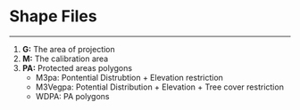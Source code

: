 # Shape Files
***

1. **G:** The area of projection
1. **M:** The calibration area
1. **PA:** Protected areas polygons
   - M3pa: Pontential Distrubtion + Elevation restriction
   - M3Vegpa: Potential Distribution + Elevation + Tree cover restriction
   - WDPA: PA polygons
 
